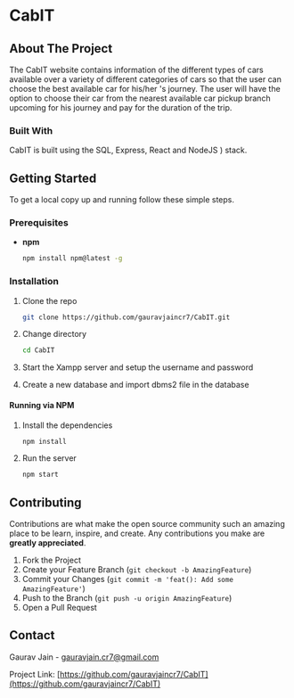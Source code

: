 # CabIT


## About The Project



The CabIT website contains information of the different types of cars available over a variety of different categories of cars so that the user can choose the best available car for his/her 's journey. 
The user will have the option to choose their car from the nearest available car pickup branch upcoming for his journey and pay for the duration of the trip.




### Built With

CabIT is built using the  SQL, Express, React and NodeJS ) stack.


## Getting Started

To get a local copy up and running follow these simple steps.

### Prerequisites


- **npm**
  ```sh
  npm install npm@latest -g
  ```



### Installation

1. Clone the repo
   ```sh
   git clone https://github.com/gauravjaincr7/CabIT.git
   ```
2. Change directory
   ```sh
   cd CabIT
   ```
3. Start the Xampp server and setup the username and password

4. Create a new database and import dbms2 file in the database


#### Running via NPM

1. Install the dependencies

   ```sh
   npm install
   ```

3. Run the server

   ```sh
   npm start
   ```


## Contributing

Contributions are what make the open source community such an amazing place to be learn, inspire, and create. Any contributions you make are **greatly appreciated**.

1. Fork the Project
2. Create your Feature Branch (`git checkout -b AmazingFeature`)
3. Commit your Changes (`git commit -m 'feat(): Add some AmazingFeature'`)
4. Push to the Branch (`git push -u origin AmazingFeature`)
5. Open a Pull Request




## Contact

Gaurav Jain  - gauravjain.cr7@gmail.com

Project Link: [https://github.com/gauravjaincr7/CabIT](https://github.com/gauravjaincr7/CabIT)
